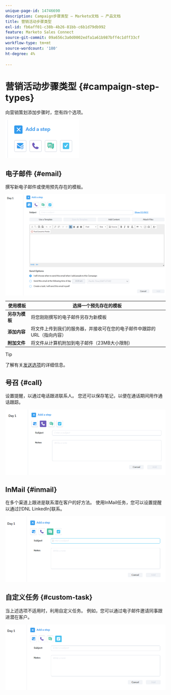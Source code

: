 ```yaml
---
unique-page-id: 14746690
description: Campaign步骤类型 — Marketo文档 — 产品文档
title: 营销活动步骤类型
exl-id: fb6aff01-c38b-4b26-81bb-c6b1d79db992
feature: Marketo Sales Connect
source-git-commit: 09a656c3a0d0002edfa1a61b987bff4c1dff33cf
workflow-type: tm+mt
source-wordcount: '180'
ht-degree: 4%

---
```


# 营销活动步骤类型 {#campaign-step-types}

向营销策划添加步骤时，您有四个选项。

![](assets/one-4.png)

## 电子邮件 {#email}

撰写新电子邮件或使用预先存在的模板。

![](assets/email.png)

| **使用模板** | 选择一个预先存在的模板 |
|---|---|
| **另存为模板** | 将您刚刚撰写的电子邮件另存为新模板 |
| **添加内容** | 将文件上传到我们的服务器，并接收可在您的电子邮件中跟踪的URL（指向内容） |
| **附加文件** | 将文件从计算机附加到电子邮件（23MB大小限制） |

>[!TIP]
>
>了解有关[发送选项](/help/marketo/product-docs/marketo-sales-connect/campaigns/understanding-send-options.md)的详细信息。

## 号召 {#call}

设置提醒，以通过电话跟进联系人。 您还可以保存笔记，以便在通话期间用作通话跟踪。

![](assets/pic.png)

## InMail {#inmail}

在多个渠道上跟进是联系潜在客户的好方法。 使用InMail任务，您可以设置提醒以通过[!DNL LinkedIn]联系。

![](assets/inmail.png)

## 自定义任务 {#custom-task}

当上述选项不适用时，利用自定义任务。 例如，您可以通过电子邮件邀请同事跟进潜在客户。

![](assets/custom.png)
